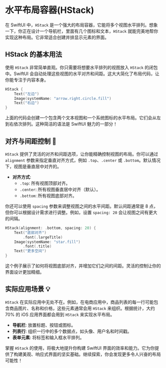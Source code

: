 ﻿# 水平布局容器(HStack)

在 SwiftUI 中，`HStack` 是一个强大的布局容器，它能将多个视图水平排列。想象一下，你正在设计一个导航栏，里面有几个图标和文本，`HStack` 就能完美地帮你实现这种布局。它非常适合创建并排显示元素的界面。

## HStack 的基本用法

使用 `HStack` 非常简单直观。你只需要将想要水平排列的视图放入 `HStack` 的闭包中。SwiftUI 会自动处理这些视图的水平对齐和间距。这大大简化了布局代码，让你能专注于内容本身。

```swift
HStack {
    Text("左边")
    Image(systemName: "arrow.right.circle.fill")
    Text("右边")
}
```

上面的代码会创建一个包含两个文本视图和一个系统图标的水平布局。它们会从左到右依次排列。这种简洁的语法是 SwiftUI 魅力的一部分！

## 对齐与间距控制 📏

`HStack` 提供了灵活的对齐和间距选项，让你能精确控制视图的布局。你可以通过 `alignment` 参数来指定垂直对齐方式，例如 `.top`、`.center` 或 `.bottom`。默认情况下，视图是垂直居中对齐的。

*   **对齐方式**:
    *   `.top`: 所有视图顶部对齐。
    *   `.center`: 所有视图垂直居中对齐（默认）。
    *   `.bottom`: 所有视图底部对齐。

你还可以使用 `spacing` 参数来调整视图之间的水平间距。默认间距通常是 8 点，但你可以根据设计需求进行调整。例如，设置 `spacing: 20` 会让视图之间有更大的间隔。

```swift
HStack(alignment: .bottom, spacing: 20) {
    Text("底部对齐")
        .font(.largeTitle)
    Image(systemName: "star.fill")
        .font(.title)
    Text("更多空间")
}
```

这个例子展示了如何将视图底部对齐，并增加它们之间的间距。灵活的控制让你的界面设计更加精细。

## 实际应用场景 💡

`HStack` 在实际应用中无处不在。例如，在电商应用中，商品列表的每一行可能包含商品图片、名称和价格，这些元素通常会用 `HStack` 来组织。根据统计，大约 70% 的 iOS 应用界面都会用到 `HStack` 来实现水平布局。

*   **导航栏**: 放置标题、按钮或图标。
*   **列表行**: 组织一行中的多个数据点，如头像、用户名和时间戳。
*   **表单元素**: 将标签和输入框水平排列。

掌握 `HStack` 的使用，将极大地提升你构建 SwiftUI 界面的效率和能力。它为你提供了构建美观、响应式界面的坚实基础。继续探索，你会发现更多令人兴奋的布局可能性！